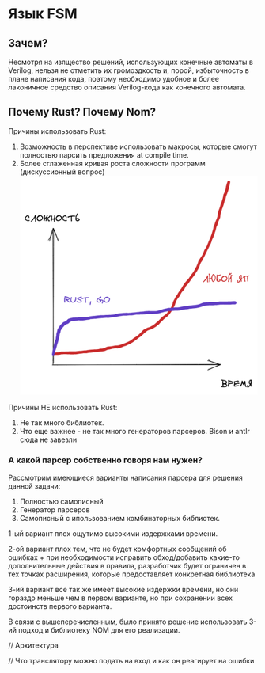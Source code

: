 # Язык FSM

## Зачем?
Несмотря на изящество решений, использующих конечные автоматы в Verilog, нельзя не отметить 
их громоздкость и, порой, избыточность в плане написания кода, поэтому необходимо
удобное и более лаконичное средство описания Verilog-кода как конечного автомата.  

## Почему Rust? Почему Nom?
Причины использовать Rust:
1. Возможность в перспективе использовать макросы, которые смогут полностью парсить предложения
  at compile time. 
2. Более сглаженная кривая роста сложности программ (дискуссионный вопрос)
  ![RUST complexity](./imgs/RUST_complexity.png)

Причины НЕ использовать Rust:
1. Не так много библиотек.
2. Что еще важнее - не так много генераторов парсеров. Bison и antlr сюда не завезли


### А какой парсер собственно говоря нам нужен?
Рассмотрим имеющиеся варианты написания парсера для решения данной задачи:
1. Полностью cамописный
2. Генератор парсеров 
3. Самописный с ипользованием комбинаторных библиотек.

1-ый вариант плох ощутимо высокими издержками времени. 

2-ой вариант плох тем, что не будет комфортных сообщений об ошибках + при необходимости
исправить обход/добавить какие-то дополнительные действия в правила, разработчик будет
ограничен в тех точках расширения, которые предоставляет конкретная библиотека

3-ий вариант все так же имеет высокие издержки времени, но они гораздо меньше чем в первом варианте, но при
сохранении всех достоинств первого варианта.

В связи с вышеперечисленным, было принято решение использовать 3-ий подход и библиотеку NOM для его реализации.


// Архитектура

// Что транслятору можно подать на вход и как он реагирует на ошибки
